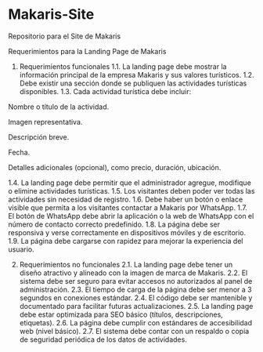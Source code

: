 # Makaris-Site

Repositorio para el Site de Makaris

Requerimientos para la Landing Page de Makaris

1. Requerimientos funcionales
   1.1. La landing page debe mostrar la información principal de la empresa Makaris y sus valores turísticos.
   1.2. Debe existir una sección donde se publiquen las actividades turísticas disponibles.
   1.3. Cada actividad turística debe incluir:

Nombre o título de la actividad.

Imagen representativa.

Descripción breve.

Fecha.

Detalles adicionales (opcional), como precio, duración, ubicación.

1.4. La landing page debe permitir que el administrador agregue, modifique o elimine actividades turísticas.
1.5. Los visitantes deben poder ver todas las actividades sin necesidad de registro.
1.6. Debe haber un botón o enlace visible que permita a los visitantes contactar a Makaris por WhatsApp.
1.7. El botón de WhatsApp debe abrir la aplicación o la web de WhatsApp con el número de contacto correcto predefinido.
1.8. La página debe ser responsiva y verse correctamente en dispositivos móviles y de escritorio.
1.9. La página debe cargarse con rapidez para mejorar la experiencia del usuario.

2. Requerimientos no funcionales
   2.1. La landing page debe tener un diseño atractivo y alineado con la imagen de marca de Makaris.
   2.2. El sistema debe ser seguro para evitar accesos no autorizados al panel de administración.
   2.3. El tiempo de carga de la página debe ser menor a 3 segundos en conexiones estándar.
   2.4. El código debe ser mantenible y documentado para facilitar futuras actualizaciones.
   2.5. La landing page debe estar optimizada para SEO básico (títulos, descripciones, etiquetas).
   2.6. La página debe cumplir con estándares de accesibilidad web (nivel básico).
   2.7. El sistema debe contar con un respaldo o copia de seguridad periódica de los datos de actividades.
